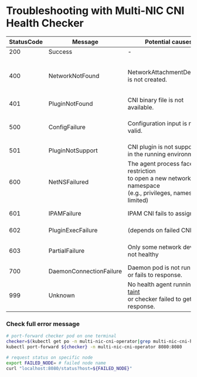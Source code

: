 # Troubleshooting with Multi-NIC CNI Health Checker

|StatusCode |Message        |Potential causes                           |Actions|
|---        |---            |---                                        |---|
|200        |Success        |-                                          |-|
|400        |NetworkNotFound|NetworkAttachmentDefinition is not created.| Check multinicnetwork CR whether <br>the `.spec.namespaces` is limited to specific list.<br> If included your namespace, check [controller log](./troubleshooting.md#get-controller-log).|
|401        |PluginNotFound |CNI binary file is not available.| Check [CNI binary file](./troubleshooting.md#cni-binary-not-exist).|
|500        |ConfigFailure  |Configuration input is not valid.| Check `NetworkAttachmentDefinition.spec.config`<br> comparing with full error message from [/status response](#check-full-error-message). 
|501        |PluginNotSupport|CNI plugin is not supported <br>in the running environment.|Check [requirements of CNI](https://github.com/foundation-model-stack/multi-nic-cni#requirements).
|600        |NetNSFailured  |The agent process faces restriction<br>to open a new network Linux namespace <br>(e.g., privileges, namespace limited)|Check full error message from [/status response](#check-full-error-message). 
|601        |IPAMFailure|IPAM CNI fails to assign an IP|Check [IPAM CNI log](./troubleshooting.md#ipam-execadd-failed) and full error message from [/status response](#check-full-error-message). 
|602        |PluginExecFailure|(depends on failed CNI)|Check [CNI log](./troubleshooting.md#ipam-execadd-failed) and full error message from [/status response](#check-full-error-message). 
|603        |PartialFailure|Only some network device is not healthy|Identify failed network address from [/status response](#check-full-error-message).<br> Check [connectivity failure](./troubleshooting.md#ping-failed). 
|700        |DaemonConnectionFailure|Daemon pod is not running <br>or fails to response.|Check if [multi-nicd is deployed]((#hostinterface-not-created) ).<br> If yes, check [multi-nicd log](#get-multi-nicd-log).
|999        |Unknown|No health agent running by [taint](https://kubernetes.io/docs/concepts/scheduling-eviction/taint-and-toleration/)<br>or checker failed to get response.|If agent is normally running, <br>check full error message from [/status response](#check-full-error-message).

### Check full error message

```bash
# port-forward checker pod on one terminal
checker=$(kubectl get po -n multi-nic-cni-operator|grep multi-nic-cni-health-checker|awk '{ print $1 }')
kubectl port-forward ${checker} -n multi-nic-cni-operator 8080:8080

# request status on specific node
export FAILED_NODE= # failed node name
curl "localhost:8080/status?host=${FAILED_NODE}"
```
